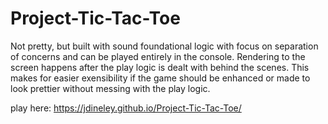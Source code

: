 # Project-Tic-Tac-Toe

Not pretty, but built with sound foundational logic with focus on separation of concerns and can be played entirely in the console. Rendering to the screen happens after the play logic is dealt with behind the scenes.  This makes for easier exensibility if the game should be enhanced or made to look prettier without messing with the play logic.

play here: https://jdineley.github.io/Project-Tic-Tac-Toe/
